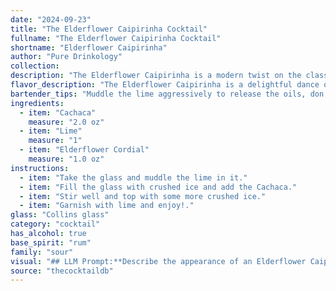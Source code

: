 ```yaml
---
date: "2024-09-23"
title: "The Elderflower Caipirinha Cocktail"
fullname: "The Elderflower Caipirinha Cocktail"
shortname: "Elderflower Caipirinha"
author: "Pure Drinkology"
collection:
description: "The Elderflower Caipirinha is a modern twist on the classic Caipirinha, hailing from Brazil.  It belongs to the Sour family, characterized by a base spirit, citrus juice, and a sweetener. The elderflower cordial adds a floral complexity, elevating the traditional rum-based sour. "
flavor_description: "The Elderflower Caipirinha is a delightful dance of sweet and tart. The cachaça's earthy, sugarcane spirit mingles with the bright acidity of lime, creating a vibrant base. Elderflower cordial adds a delicate floral sweetness, balancing the sharpness and bringing an ethereal touch. It's a refreshing, complex cocktail that's both elegant and invigorating. "
bartender_tips: "Muddle the lime aggressively to release the oils, don't be shy!  A good muddle is key to a balanced Caipirinha.  Use a high-quality cachaça for best results.  A little bit of elderflower cordial goes a long way, so start with a small amount and adjust to your liking.  Serve it chilled and garnish with a lime wedge.  Cheers! "
ingredients:
  - item: "Cachaca"
    measure: "2.0 oz"
  - item: "Lime"
    measure: "1"
  - item: "Elderflower Cordial"
    measure: "1.0 oz"
instructions:
  - item: "Take the glass and muddle the lime in it."
  - item: "Fill the glass with crushed ice and add the Cachaca."
  - item: "Stir well and top with some more crushed ice."
  - item: "Garnish with lime and enjoy!."
glass: "Collins glass"
category: "cocktail"
has_alcohol: true
base_spirit: "rum"
family: "sour"
visual: "## LLM Prompt:**Describe the appearance of an Elderflower Caipirinha. Imagine a glass filled with crushed ice, a splash of lime juice, a subtle swirl of elderflower cordial, and a generous pour of Cachaça. Consider the color, clarity, and texture of the drink. Include details like how the ice interacts with the liquid, the appearance of the lime, and any potential garnish.** **Example Response:**The Elderflower Caipirinha is a vibrant and inviting drink. The crushed ice in the glass is a pristine white, its surface barely disturbed by the shimmering liquid. The Cachaça, a clear spirit, forms a base for the drink, its color slightly tinted by the bright, chartreuse green of the elderflower cordial. A wedge of lime, its skin a deep, glossy green, rests on the rim of the glass, releasing its citrusy aroma into the air. The texture is refreshing and lively, with the crushed ice giving way to the smooth, cool liquid. It's a cocktail that captivates both the eyes and the palate. "
source: "thecocktaildb"
---
```



